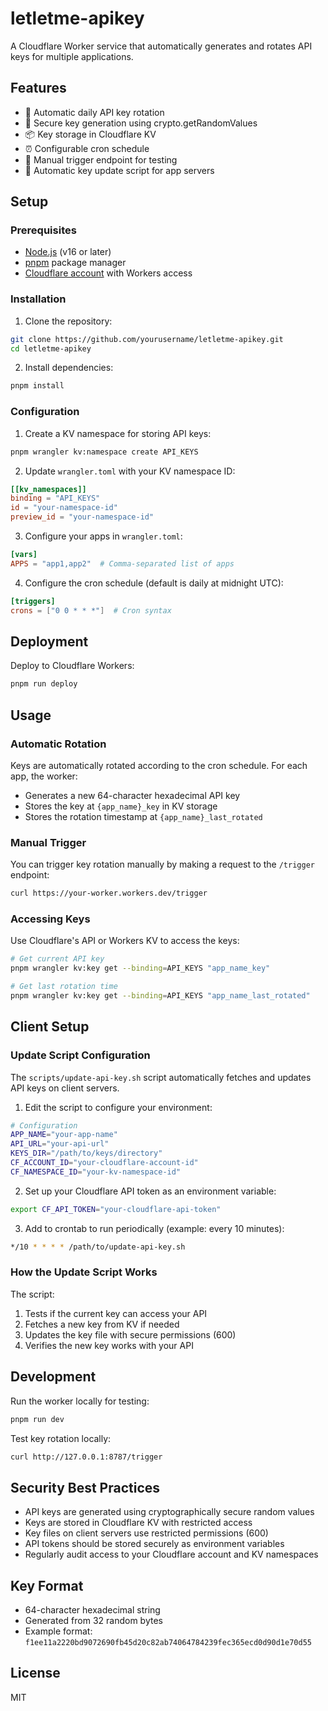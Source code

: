 # letletme-apikey

A Cloudflare Worker service that automatically generates and rotates API keys for multiple applications.

## Features

- 🔄 Automatic daily API key rotation
- 🔐 Secure key generation using crypto.getRandomValues
- 📦 Key storage in Cloudflare KV
- ⏰ Configurable cron schedule
- 🔧 Manual trigger endpoint for testing
- 🔄 Automatic key update script for app servers

## Setup

### Prerequisites

- [Node.js](https://nodejs.org/) (v16 or later)
- [pnpm](https://pnpm.io/) package manager
- [Cloudflare account](https://dash.cloudflare.com/sign-up) with Workers access

### Installation

1. Clone the repository:

```bash
git clone https://github.com/yourusername/letletme-apikey.git
cd letletme-apikey
```

2. Install dependencies:

```bash
pnpm install
```

### Configuration

1. Create a KV namespace for storing API keys:

```bash
pnpm wrangler kv:namespace create API_KEYS
```

2. Update `wrangler.toml` with your KV namespace ID:

```toml
[[kv_namespaces]]
binding = "API_KEYS"
id = "your-namespace-id"
preview_id = "your-namespace-id"
```

3. Configure your apps in `wrangler.toml`:

```toml
[vars]
APPS = "app1,app2"  # Comma-separated list of apps
```

4. Configure the cron schedule (default is daily at midnight UTC):

```toml
[triggers]
crons = ["0 0 * * *"]  # Cron syntax
```

## Deployment

Deploy to Cloudflare Workers:

```bash
pnpm run deploy
```

## Usage

### Automatic Rotation

Keys are automatically rotated according to the cron schedule. For each app, the worker:

- Generates a new 64-character hexadecimal API key
- Stores the key at `{app_name}_key` in KV storage
- Stores the rotation timestamp at `{app_name}_last_rotated`

### Manual Trigger

You can trigger key rotation manually by making a request to the `/trigger` endpoint:

```bash
curl https://your-worker.workers.dev/trigger
```

### Accessing Keys

Use Cloudflare's API or Workers KV to access the keys:

```bash
# Get current API key
pnpm wrangler kv:key get --binding=API_KEYS "app_name_key"

# Get last rotation time
pnpm wrangler kv:key get --binding=API_KEYS "app_name_last_rotated"
```

## Client Setup

### Update Script Configuration

The `scripts/update-api-key.sh` script automatically fetches and updates API keys on client servers.

1. Edit the script to configure your environment:

```bash
# Configuration
APP_NAME="your-app-name"
API_URL="your-api-url"
KEYS_DIR="/path/to/keys/directory"
CF_ACCOUNT_ID="your-cloudflare-account-id"
CF_NAMESPACE_ID="your-kv-namespace-id"
```

2. Set up your Cloudflare API token as an environment variable:

```bash
export CF_API_TOKEN="your-cloudflare-api-token"
```

3. Add to crontab to run periodically (example: every 10 minutes):

```bash
*/10 * * * * /path/to/update-api-key.sh
```

### How the Update Script Works

The script:

1. Tests if the current key can access your API
2. Fetches a new key from KV if needed
3. Updates the key file with secure permissions (600)
4. Verifies the new key works with your API

## Development

Run the worker locally for testing:

```bash
pnpm run dev
```

Test key rotation locally:

```bash
curl http://127.0.0.1:8787/trigger
```

## Security Best Practices

- API keys are generated using cryptographically secure random values
- Keys are stored in Cloudflare KV with restricted access
- Key files on client servers use restricted permissions (600)
- API tokens should be stored securely as environment variables
- Regularly audit access to your Cloudflare account and KV namespaces

## Key Format

- 64-character hexadecimal string
- Generated from 32 random bytes
- Example format: `f1ee11a2220bd9072690fb45d20c82ab74064784239fec365ecd0d90d1e70d55`

## License

MIT
